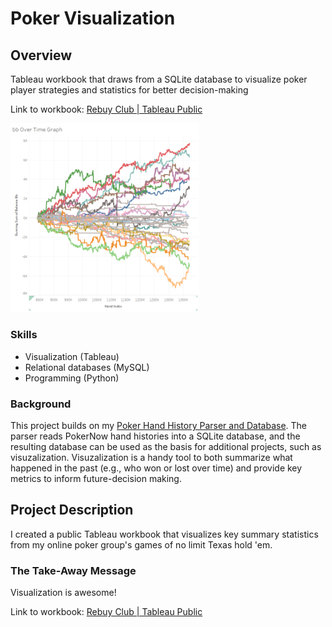 # Poker Visualization

## Overview

Tableau workbook that draws from a SQLite database to visualize poker player strategies and statistics for better decision-making

Link to workbook: [Rebuy Club | Tableau Public](https://public.tableau.com/app/profile/greg4796/viz/RebuyClub/WelcometotheRebuyClub)

<img src="images/tableau-running.png" alt="Tableau screenshot" width="60%">

### Skills
- Visualization (Tableau)
- Relational databases (MySQL)
- Programming (Python)

### Background

This project builds on my [Poker Hand History Parser and Database](parser). The parser reads PokerNow hand histories into a SQLite database, and the resulting database can be used as the basis for additional projects, such as visuzalization. Visuzalization is a handy tool to both summarize what happened in the past (e.g., who won or lost over time) and provide key metrics to inform future-decision making.

## Project Description

I created a public Tableau workbook that visualizes key summary statistics from my online poker group's games of no limit Texas hold 'em.

### The Take-Away Message

Visualization is awesome!

Link to workbook: [Rebuy Club | Tableau Public](https://public.tableau.com/app/profile/greg4796/viz/RebuyClub/WelcometotheRebuyClub)
